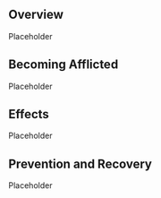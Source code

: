 ## Overview 

Placeholder

## Becoming Afflicted 

Placeholder

## Effects 

Placeholder

## Prevention and Recovery 

Placeholder